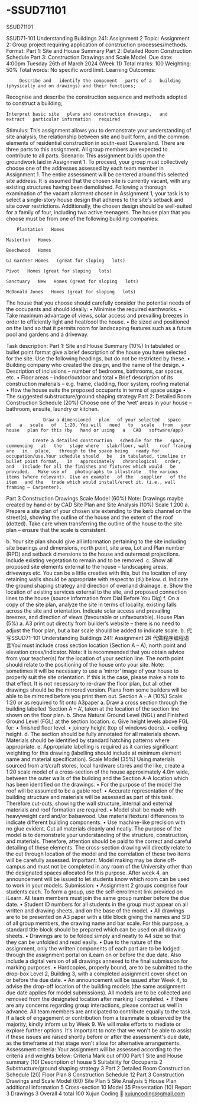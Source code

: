 # -SSUD71101
 SSUD71101

SSUD71-101 Understanding Buildings 241: Assignment 2 Topic: Assignment 2: Group project requiring application of construction processes/methods. Format: Part 1: Site and House Summary Part 2: Detailed Room Construction Schedule Part 3: Construction Drawings and Scale Model. Due date: 4:00pm Tuesday 26th of March 2024 (Week 11) Total marks: 100 Weighting: 50% Total words: No specific word limit. Learning Outcomes:

         Describe and   identify the component   parts of a   building   (physically and on drawings) and their functions;

  Recognise and   describe   the   construction   sequence   and   methods   adopted to construct a   building;

    Interpret basic site   plans and construction drawings,   and   extract   particular information   required

Stimulus:
This assignment allows you to demonstrate your understanding of site analysis, the relationship between site and built form, and the common elements of residential construction in south-east Queensland. There are three parts to this assignment. All group members are expected to contribute to all parts. Scenario: This assignment builds upon the groundwork laid in Assignment 1. To proceed, your group must collectively choose one of the addresses assessed by each team member in Assignment 1. The entire assessment will be centered around this selected site address. It is assumed that the chosen site is currently vacant, with any existing structures having been demolished. Following a thorough examination of the vacant allotment chosen in Assignment 1, your task is to select a single-story house design that adheres to the site's setback and site cover restrictions. Additionally, the chosen design should be well-suited for a family of four, including two active teenagers. The house plan that you choose must be from one of the following building companies:

        Plantation   Homes

    Masterton   Homes

    Beechwood   Homes

    GJ Gardner Homes   (great for sloping   lots)

    Pivot   Homes (great for sloping   lots)

    Sanctuary   New   Homes (great for sloping   lots)

    McDonald Jones   Homes (great for sloping   lots)

The house that you choose should carefully consider the potential needs of the occupants and should ideally: • Minimise the required earthworks. • Take maximum advantage of views, solar access and prevailing breezes in order to efficiently light and heat/cool the house. • Be sized and positioned on the land so that it permits room for landscaping features such as a future pool and gardens and a driveway.

Task description: Part 1: Site and House Summary (10%) In tabulated or bullet point format give a brief description of the house you have selected for the site. Use the following headings, but do not be restricted by these. • Building company who created the design, and the name of the design. • Description of inclusions – number of bedrooms, bathrooms, car spaces, etc. • Floor areas – indoor/outdoor and total • Brief description of its construction materials – e.g. frame, cladding, floor system, roofing material • How the house suits the proposed occupants in terms of space usage • The suggested substructure/ground shaping strategy Part 2: Detailed Room Construction Schedule (20%) Choose one of the ‘wet’ areas in your house – bathroom, ensuite, laundry or kitchen.

                  Draw a dimensioned   plan   of your selected   space   at   a   scale   of   1:20. You will   need   to   scale   from   your   house   plan for this (by   hand or using   a   CAD   software/app)

              Create a detailed construction   schedule for the   space,   commencing   at   the   stage where   slab/floor, wall    roof framing are   in   place,   through to the space being   ready for   occupation/use.Your schedule should   be   in tabulated, timeline or bullet point format,   in   approximately   chronological   order,   and   include for all the finishes and fixtures which would   be   provided.   Make use of   photographs to illustrate   the various   items (where relevant). Give an example   of the   supplier   of the   item   and the   trade which would install/erect it. (i.e., wall framing – Carpenter).

Part 3 Construction Drawings Scale Model (60%) Note: Drawings maybe created by hand or by CAD Site Plan and Site Analysis (10%) Scale 1:200 a. Prepare a site plan of your chosen site extending to the kerb channel on the street(s), showing the outline of the house and the extent of the roof (dotted). Take care when transferring the outline of the house to the site plan – ensure that the scale is consistent.

b. Your site plan should give all information pertaining to the site including site bearings and dimensions, north point, site area, Lot and Plan number (RPD) and setback dimensions to the house and outermost projections. Include existing vegetation to remain and to be removed. c. Show all proposed site elements external to the house – landscaping areas, driveways etc. You can be a little creative with this, but the location of any retaining walls should be appropriate with respect to (d.) below. d. Indicate the ground shaping strategy and direction of overland drainage. e. Show the location of existing services external to the site, and proposed connection lines to the house (source information from Dial Before You Dig) f. On a copy of the site plan, analyze the site in terms of locality, existing falls across the site and orientation. Indicate solar access and prevailing breezes, and direction of views (favourable or unfavourable). House Plan (5%) a. A3 print out directly from builder’s website – there is no need to adjust the floor plan, but a bar scale should be added to indicate scale. b. 代 写SSUD71-101 Understanding Buildings 241: Assignment 2R 代做程序编程语言You must include cross section location (Section A – A), north point and elevation cross/indicator. Note: it is recommended that you obtain advice from your teacher(s) for the location of your section line. The north point should relate to the positioning of the house onto your site. Note: sometimes it will be necessary to use a ‘mirror’ image of your house to properly suit the site orientation. If this is the case, please make a note to that effect. It is not necessary to re-draw the floor plan, but all other drawings should be the mirrored version. Plans from some builders will be able to be mirrored before you print them out. Section A – A (10%) Scale: 1:20 or as required to fit onto A3paper a. Draw a cross section through the building labelled ‘Section A – A’, taken at the location of the section line shown on the floor plan. b. Show Natural Ground Level (NGL) and Finished Ground Level (FGL) at the section location. c. Give height levels above FGL for: • finished floor level. • joinery height (top of windows doors). • ceiling height. d. The section should be fully annotated for all materials shown. Materials should be identified by standard hatching patterns where appropriate. e. Appropriate labelling is required as it carries significant weighting for this drawing (labelling should include at minimum element name and material specification). Scale Model (35%) Using materials sourced from art/craft stores, local hardware stores and the like, create a 1:20 scale model of a cross-section of the house approximately 4.0m wide, between the outer walls of the building and the Section A-A location which has been identified on the drawings. • For the purpose of the model the roof will be assumed to be a gable roof. • Accurate representation of the building structure and materials will be assessed as part of this task. Therefore cut-outs, showing the wall structure, internal and external materials and roof formation are required. • Model shall be made with heavyweight card and/or balsawood. Use material/textural differences to indicate different building components. • Use machine-like precision with no glue evident. Cut all materials cleanly and neatly. The purpose of the model is to demonstrate your understanding of the structure, construction, and materials. Therefore, attention should be paid to the correct and careful detailing of these elements. The cross-section drawing will directly relate to the cut through location of the model and the correlation of these two items will be carefully assessed. Important: Model making may be done off-campus and must not be completed in any room of the University other than the designated spaces allocated for this purpose. After week 4, an announcement will be issued to let students know which room can be used to work in your models. Submission: • Assignment 2 groups comprise four students each. To form a group, use the self-enrollment link provided on iLearn. All team members must join the same group number before the due date. • Student ID numbers for all students in the group must appear on all written and drawing sheets, and on the base of the model. • All drawings are to be presented on A3 paper with a title block giving the names and SID of all group members, the drawing name and bar scale. For this purpose, a standard title block should be prepared which can be used on all drawing sheets. • Drawings are to be folded simply and neatly to A4 size so that they can be unfolded and read easily. • Due to the nature of the assignment, only the written components of each part are to be lodged through the assignment portal on iLearn on or before the due date. Also include a digital version of all drawings annexed to the final submission for marking purposes. • Hardcopies, properly bound, are to be submitted to the drop-box Level 2, Building 3, with a completed assignment cover sheet on or before the due date. • An announcement will be issued after Week 4, to advise the drop-off location of the building models (the same assignment due date applies for model submissions). All models are to be collected and removed from the designated location after marking I completed. • If there are any concerns regarding group interactions, please contact us well in advance. All team members are anticipated to contribute equally to the task. If a lack of engagement or contribution from a teammate is observed by the majority, kindly inform us by Week 9. We will make efforts to mediate or explore further options. It's important to note that we won't be able to assist if these issues are raised shortly before or after the assessment's due date, as the timeframe at that stage won't allow for alternative arrangements. Assessment criteria: Your assignment will be assessed according to the criteria and weights below: Criteria Mark out of100 Part 1 Site and House summary (10) Description of house 5 Suitability for Occupants 2 Substructure/ground shaping strategy 3 Part 2 Detailed Room Construction Schedule (20) Floor Plan 8 Construction Schedule 12 Part 3 Construction Drawings and Scale Model (60) Site Plan 5 Site Analysis 5 House Plan additional information 5 Cross-section 10 Model 35 Presentation (10) Report 3 Drawings 3 Overall 4 total 100
Xujun Coding 📧 xujuncoding@gmail.com
